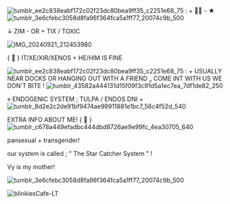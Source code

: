 ![tumblr_ee2c838eabf172c02f23dc80bea9ff35_c2251e68_75](https://github.com/user-attachments/assets/a2175105-7bf3-453d-813d-e95b0a27100c)
 : + 🦩🐾 - ★
 ![tumblr_3e6cfebc3058d8fa96f364fca5a1ff77_20074c9b_500](https://github.com/user-attachments/assets/941251bc-e3f9-473f-9dde-62b391bec03b)


↓ ZIM - OR + TIX / TOXIC

![IMG_20240921_212453980](https://github.com/user-attachments/assets/77f77310-91b7-4713-8ed5-74d18930ab81)

{ 🐾 } IT/XE/XIR/XENOS + HE/HIM IS FINE

![tumblr_ee2c838eabf172c02f23dc80bea9ff35_c2251e68_75](https://github.com/user-attachments/assets/82983c35-d8ad-48b9-9a44-04730adcf2ce) : + USUALLY NEAR DOCKS OR HANGING OUT WITH A FRIEND „ COME INT WITH US WE DON'T BITE ! ![tumblr_43582a444131d15f09f3c91d5a1ec7ea_7df1de82_250](https://github.com/user-attachments/assets/2a0982c4-1203-4420-bebf-3c44485417d2)

« ENDOGENIC SYSTEM ; TULPA / ENDOS DNI + 
![tumblr_8d2e2c2de91bf9474ae99911881e1bc7_56c4f52d_540](https://github.com/user-attachments/assets/7d8619ca-217a-408d-ad11-9881081eda51)

 EXTRA INFO ABOUT ME! { 🦩 } 
 ![tumblr_c678a449efadbc444dbd8726ae9e99fc_4ea30705_640](https://github.com/user-attachments/assets/3bbb9c28-95a0-4c0d-9d29-6a9c078a5289)


pansexual + transgender! 

our system is called ; " The Star Catcher System " ! 

Vy is my mother! 

![tumblr_3e6cfebc3058d8fa96f364fca5a1ff77_20074c9b_500](https://github.com/user-attachments/assets/6703cc25-5c7a-49b9-a4f5-589190fd31f7)

![blinkiesCafe-LT](https://github.com/user-attachments/assets/7ab5357d-0975-49a0-a6ff-f041fa677f64)




